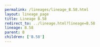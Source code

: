 ```yaml
---
permalink: /lineages/lineage_B.58.html
layout: lineage_page
title: Lineage B.58
redirect_to: ../lineage.html?lineage=B.58
lineage: B.58
parent: B
children: ['B.58']
---
```

